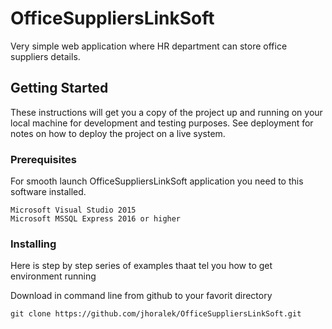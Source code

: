 # OfficeSuppliersLinkSoft

Very simple web application where HR department can store office suppliers details.

## Getting Started

These instructions will get you a copy of the project up and running on your local machine for development and testing purposes. See deployment for notes on how to deploy the project on a live system.

### Prerequisites

For smooth launch OfficeSuppliersLinkSoft application you need to this software installed.

```
Microsoft Visual Studio 2015
Microsoft MSSQL Express 2016 or higher
```

### Installing

Here is step by step series of examples thaat tel you how to get environment running

Download in command line from github to your favorit directory

```
git clone https://github.com/jhoralek/OfficeSuppliersLinkSoft.git
```
